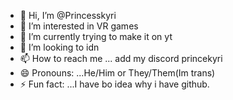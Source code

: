 - 👋 Hi, I’m @Princesskyri
- 👀 I’m interested in VR games
- 🌱 I’m currently trying to make it on yt
- 💞️ I’m looking to idn
- 📫 How to reach me ... add my discord princekyri
- 😄 Pronouns: ...He/Him or They/Them(Im trans)
- ⚡ Fun fact: ...I have bo idea why i have github.

<!---
Princesskyri/Princesskyri is a ✨ special ✨ repository because its `README.md` (this file) appears on your GitHub profile.
You can click the Preview link to take a look at your changes.
--->
